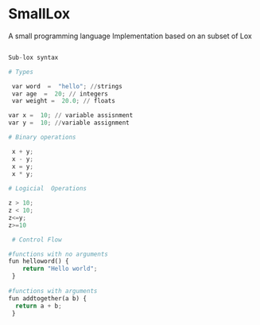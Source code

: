 # SmallLox
A small programming language Implementation based on an subset of Lox



```python

Sub-lox syntax

# Types 

 var word  =  "hello"; //strings
 var age  =  20; // integers
 var weight =  20.0; // floats

var x =  10; // variable assisnment
var y =  10; //variable assignment

# Binary operations 

 x + y;
 x - y;
 x = y;
 x * y;
 
# Logicial  Operations

z > 10;
z < 10;
z<=y;
z>=10

 # Control Flow

#functions with no arguments
fun helloword() {
    return "Hello world";
 }
 
#functions with arguments
fun addtogether(a b) {
  return a + b;
 }
 
 
